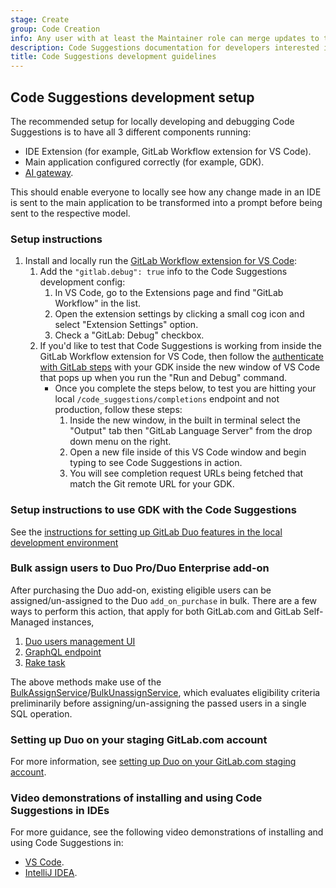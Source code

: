 ```yaml
---
stage: Create
group: Code Creation
info: Any user with at least the Maintainer role can merge updates to this content. For details, see https://docs.gitlab.com/development/development_processes/#development-guidelines-review.
description: Code Suggestions documentation for developers interested in contributing features or bugfixes.
title: Code Suggestions development guidelines
---
```


## Code Suggestions development setup

The recommended setup for locally developing and debugging Code Suggestions is to have all 3 different components running:

- IDE Extension (for example, GitLab Workflow extension for VS Code).
- Main application configured correctly (for example, GDK).
- [AI gateway](https://gitlab.com/gitlab-org/modelops/applied-ml/code-suggestions/ai-assist).

This should enable everyone to locally see how any change made in an IDE is sent to the main application to be transformed into a prompt before being sent to the respective model.

### Setup instructions

1. Install and locally run the [GitLab Workflow extension for VS Code](https://gitlab.com/gitlab-org/gitlab-vscode-extension/-/blob/main/CONTRIBUTING.md#configuring-development-environment):
   1. Add the `"gitlab.debug": true` info to the Code Suggestions development config:
      1. In VS Code, go to the Extensions page and find "GitLab Workflow" in the list.
      1. Open the extension settings by clicking a small cog icon and select "Extension Settings" option.
      1. Check a "GitLab: Debug" checkbox.
   1. If you'd like to test that Code Suggestions is working from inside the GitLab Workflow extension for VS Code, then follow the [authenticate with GitLab steps](../../editor_extensions/visual_studio_code/setup.md#authenticate-with-gitlab) with your GDK inside the new window of VS Code that pops up when you run the "Run and Debug" command.
      - Once you complete the steps below, to test you are hitting your local `/code_suggestions/completions` endpoint and not production, follow these steps:
        1. Inside the new window, in the built in terminal select the "Output" tab then "GitLab Language Server" from the drop down menu on the right.
        1. Open a new file inside of this VS Code window and begin typing to see Code Suggestions in action.
        1. You will see completion request URLs being fetched that match the Git remote URL for your GDK.

### Setup instructions to use GDK with the Code Suggestions

See the [instructions for setting up GitLab Duo features in the local development environment](_index.md)

### Bulk assign users to Duo Pro/Duo Enterprise add-on

After purchasing the Duo add-on, existing eligible users can be assigned/un-assigned to the Duo `add_on_purchase` in bulk. There are a few ways to perform this action, that apply for both GitLab.com and GitLab Self-Managed instances,

1. [Duo users management UI](../../subscriptions/subscription-add-ons.md#assign-gitlab-duo-seats)
1. [GraphQL endpoint](../../api/graphql/assign_gitlab_duo_seats.md)
1. [Rake task](../../administration/raketasks/user_management.md#bulk-assign-users-to-gitlab-duo)

The above methods make use of the [BulkAssignService](https://gitlab.com/gitlab-org/gitlab/-/blob/master/ee/app/services/gitlab_subscriptions/duo/bulk_assign_service.rb)/[BulkUnassignService](https://gitlab.com/gitlab-org/gitlab/-/blob/master/ee/app/services/gitlab_subscriptions/duo/bulk_unassign_service.rb), which evaluates eligibility criteria preliminarily before assigning/un-assigning the passed users in a single SQL operation.

### Setting up Duo on your staging GitLab.com account

For more information, see [setting up Duo on your GitLab.com staging account](ai_development_license.md#setting-up-gitlab-duo-for-your-staging-gitlabcom-user-account).

### Video demonstrations of installing and using Code Suggestions in IDEs

<i class="fa fa-youtube-play youtube" aria-hidden="true"></i>
For more guidance, see the following video demonstrations of installing
and using Code Suggestions in:

- [VS Code](https://www.youtube.com/watch?v=bJ7g9IEa48I).
  <!-- Video published on 2024-09-03 -->
- [IntelliJ IDEA](https://www.youtube.com/watch?v=WE9agcnGT6A).
  <!-- Video published on 2024-09-03 -->
